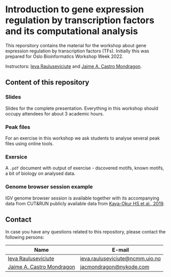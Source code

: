 # Introduction to gene expression regulation by transcription factors and its computational analysis #

This reporsitory contains the material for the workshop about gene expression regulation by transcription factors (TFs). Initially this was prepared for Oslo Bioinformatics Workshop Week 2022.

Instructors: [Ieva Rauluseviciute](ievarau.github.io) and [Jaime A. Castro Mondragon](https://jaimicore.github.io/).

## Content of this repository ##

### Slides ###

Slides for the complete presentation. Everything in this workshop should occupy attendees for about 3 academic hours.

### Peak files ###

For an exercise in this workshop we ask students to analyse several peak files using online tools.

### Exersice ###

A `.pdf` document with output of exercise - dscovered motifs, known motifs, a bit of biology on analysed data.

### Genome browser session example ###

IGV genome browser session is available together with its accompanying data from CUT&RUN publicly available data from [Kaya-Okur HS et al., 2019](https://pubmed.ncbi.nlm.nih.gov/31036827/).

## Contact ##

In case you have any questions related to this repository, please contact the following persons:

|  Name                                                     | E-mail                          |
| ----------------------------------------------------------|---------------------------------|
| [Ieva Rauluseviciute](https://ievarau.github.io)                  | ieva.rauluseviciute@ncmm.uio.no |
| [Jaime A. Castro Mondragon](https://jaimicore.github.io/) | jacmondragon@nykode.com         |